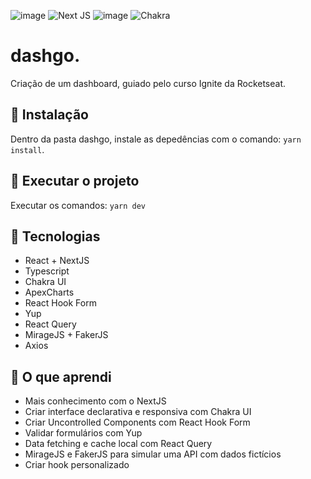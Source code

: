 ![image](https://img.shields.io/badge/React-20232A?style=for-the-badge&logo=react&logoColor=61DAFB) ![Next JS](https://img.shields.io/badge/Next-black?style=for-the-badge&logo=next.js&logoColor=white) ![image](https://img.shields.io/badge/TypeScript-007ACC?style=for-the-badge&logo=typescript&logoColor=white) ![Chakra](https://img.shields.io/badge/chakra-%234ED1C5.svg?style=for-the-badge&logo=chakraui&logoColor=white) 

# dashgo.
Criação de um dashboard, guiado pelo curso Ignite da Rocketseat.

## 🔧 Instalação
Dentro da pasta dashgo, instale as depedências com o comando: ``yarn install``.

## 🔧 Executar o projeto
Executar os comandos: ```yarn dev```

## 🚀 Tecnologias 
- React + NextJS
- Typescript
- Chakra UI
- ApexCharts
- React Hook Form
- Yup
- React Query
- MirageJS + FakerJS
- Axios

## 💪 O que aprendi 
- Mais conhecimento com o NextJS
- Criar interface declarativa e responsiva com Chakra UI
- Criar Uncontrolled Components com React Hook Form
- Validar formulários com Yup
- Data fetching e cache local com React Query
- MirageJS e FakerJS para simular uma API com dados fictícios
- Criar hook personalizado
